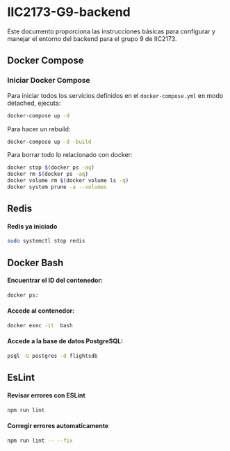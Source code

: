 # IIC2173-G9-backend

Este documento proporciona las instrucciones básicas para configurar y manejar el entorno del backend para el grupo 9 de IIC2173.

## Docker Compose

### Iniciar Docker Compose
Para iniciar todos los servicios definidos en el `docker-compose.yml` en modo detached, ejecuta:

```bash
docker-compose up -d
```

Para hacer un rebuild:
```bash
docker-compose up -d -build
```

Para borrar todo lo relacionado con docker:
```bash
docker stop $(docker ps -aq)
docker rm $(docker ps -aq)
docker volume rm $(docker volume ls -q)
docker system prune -a --volumes
```

## Redis
#### Redis ya iniciado
```bash
sudo systemctl stop redis
```


## Docker Bash
#### Encuentrar el ID del contenedor:
```bash
docker ps:
```


#### Accede al contenedor:
```bash
docker exec -it  bash
```

#### Accede a la base de datos PostgreSQL:
```bash
psql -U postgres -d flightsdb
```
## EsLint
#### Revisar errores con ESLint
```bash
npm run lint
```

#### Corregir errores automaticamente
```bash
npm run lint -- --fix
```




